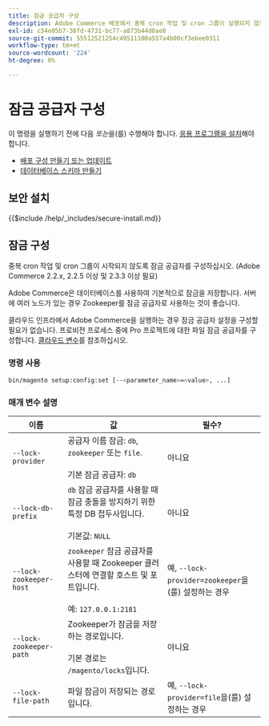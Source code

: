 ```yaml
---
title: 잠금 공급자 구성
description: Adobe Commerce 배포에서 중복 cron 작업 및 cron 그룹이 실행되지 않도록 하려면 다음 단계를 따르십시오.
exl-id: c54e05b7-38fd-4731-bc77-a873b44d0ae8
source-git-commit: 55512521254c49511100a557a4b00cf3ebee0311
workflow-type: tm+mt
source-wordcount: '224'
ht-degree: 0%

---
```


# 잠금 공급자 구성

이 명령을 실행하기 전에 다음 *또는*&#x200B;을(를) 수행해야 합니다. [응용 프로그램을 설치](../advanced.md)해야 합니다.

* [배포 구성 만들기 또는 업데이트](deployment.md)
* [데이터베이스 스키마 만들기](database.md)

## 보안 설치

{{$include /help/_includes/secure-install.md}}

## 잠금 구성

중복 cron 작업 및 cron 그룹이 시작되지 않도록 잠금 공급자를 구성하십시오. (Adobe Commerce 2.2.x, 2.2.5 이상 및 2.3.3 이상 필요)

Adobe Commerce은 데이터베이스를 사용하여 기본적으로 잠금을 저장합니다. 서버에 여러 노드가 있는 경우 Zookeeper를 잠금 공급자로 사용하는 것이 좋습니다.

클라우드 인프라에서 Adobe Commerce을 실행하는 경우 잠금 공급자 설정을 구성할 필요가 없습니다. 프로비전 프로세스 중에 Pro 프로젝트에 대한 파일 잠금 공급자를 구성합니다. [클라우드 변수](https://experienceleague.adobe.com/en/docs/commerce-cloud-service/user-guide/configure/env/stage/variables-cloud)를 참조하십시오.

### 명령 사용

```bash
bin/magento setup:config:set [--<parameter_name>=<value>, ...]
```

### 매개 변수 설명

| 이름 | 값 | 필수? |
|--- |--- |--- |
| `--lock-provider` | 공급자 이름 잠금: `db`, `zookeeper` 또는 `file`.<br><br>기본 잠금 공급자: `db` | 아니요 |
| `--lock-db-prefix` | `db` 잠금 공급자를 사용할 때 잠금 충돌을 방지하기 위한 특정 DB 접두사입니다.<br><br>기본값: `NULL` | 아니요 |
| `--lock-zookeeper-host` | `zookeeper` 잠금 공급자를 사용할 때 Zookeeper 클러스터에 연결할 호스트 및 포트입니다.<br><br>예: `127.0.0.1:2181` | 예, `--lock-provider=zookeeper`을(를) 설정하는 경우 |
| `--lock-zookeeper-path` | Zookeeper가 잠금을 저장하는 경로입니다.<br><br>기본 경로는 `/magento/locks`입니다. | 아니요 |
| `--lock-file-path` | 파일 잠금이 저장되는 경로입니다. | 예, `--lock-provider=file`을(를) 설정하는 경우 |

<!-- Last updated from includes: 2022-09-08 11:33:05 -->
